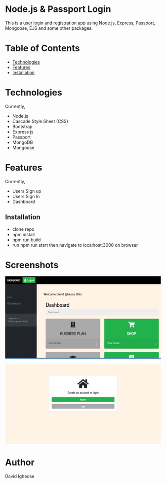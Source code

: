 # Node.js & Passport Login
This is a user login and registration app using Node.js, Express, Passport, Mongoose, EJS and some other packages.


# Table of Contents
<ul>
            <li>
                <a href="#Technologies">Technologies</a>
            </li>
            <li>
                <a href="#Features">Features</a>
            </li>
          <li>
                <a href="#Installations">Installation</a>
            </li>
        </ul>
        
# Technologies
Currently,
  <ul>
        <li>Node.js  </li>
        <li>Cascade Style Sheet (CSS)</li>
        <li>Bootstrap</li>
        <li>Express js</li>
        <li>Passport </li>
        <li>MongoDB </li>
        <li>Mongoose </li>

  </ul>

  
# Features
Currently,
   <ul>
        <li>Users Sign up</li>
        <li>Users Sign In</li>
         <li>Dashboard  </li>
   </ul>
  

## Installation
- clone repo
- npm install
- npm run build
- run npm run start then navigate to localhost:3000 on browser

# Screenshots

![project image](1.png)

![project image](2.png)

# Author 
David Igheose 



 







